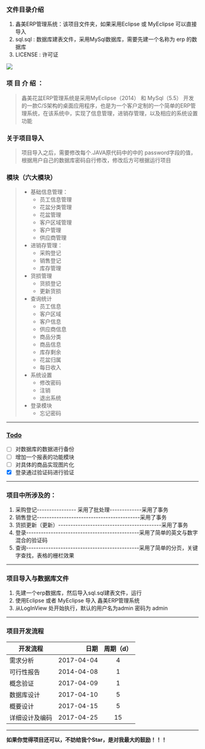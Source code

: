 
### 文件目录介绍
1. 鑫美ERP管理系统：该项目文件夹，如果采用Eclipse 或 MyEclipse 可以直接导入
2. sql.sql : 数据库建表文件，采用MySql数据库，需要先建一个名称为 erp 的数据库
3. LICENSE : 许可证






![](https://camo.githubusercontent.com/8a045fb15cecbbbf3a07b1dcd2435e5f6a9084a9/68747470733a2f2f7472617669732d63692e6f72672f6d656f6c752f77616c6c652d7765622e7376673f6272616e63683d6d6173746572)

### 项 目 介 绍 ：


> 鑫美花盆ERP管理系统是采用MyEclipse（2014） 和 MySql（5.5） 开发的一款C/S架构的桌面应用程序，也是为一个客户定制的一个简单的ERP管理系统，在该系统中，实现了信息管理，进销存管理，以及相应的系统设置功能

### 关于项目导入
> 项目导入之后，需要修改每个.JAVA原代码中的中的 password字段的值，根据用户自己的数据库密码自行修改，修改后方可根据运行项目

### 模块（六大模块）
>- 基础信息管理：
>    - 员工信息管理
>    - 花盆分类管理
>    - 花盆管理
>    - 客户区域管理
>    - 客户管理
>    - 供应商管理
>- 进销存管理：
>    - 采购登记
>    - 销售登记
>    - 库存管理
>- 货损管理
>    - 货损登记
>    - 更新货损
>- 查询统计
>    - 员工信息
>    - 客户区域
>    - 客户信息
>    - 供应商信息
>    - 商品分类
>    - 商品信息
>   -  库存剩余
>    - 花盆归属
>    - 每日收入
>- 系统设置
>   -  修改密码
>    - 注销
>    - 退出系统
>- 登录模块
>    - 忘记密码

<hr />


###  [Todo ](https://www.zybuluo.com/mdeditor?url=https://www.zybuluo.com/static/editor/md-help.markdown#13-待办事宜-todo-列表)

- [ ] 对数据库的数据进行备份
- [ ] 增加一个报表的功能模块
- [ ] 对具体的商品实现图片化
- [x] 登录通过验证码进行验证

<hr />  

### 项目中所涉及的：
1. 采购登记---------------- 采用了批处理-------------采用了事务
2. 销售登记------------------------------------------采用了事务
3. 货损更新（更新）------------------------------------------采用了事务
4. 登录----------------------------------------------采用了简单的英文与数字混合的验证码
5. 查询----------------------------------------------采用了简单的分页，关键字查找，表格的栅栏效果

<hr />  

### 项目导入与数据库文件
1. 先建一个erp数据库，然后导入sql.sql建表文件，运行
2. 使用Eclipse 或者 MyEclipse 导入 鑫美ERP管理系统
3. 从LogInView 处开始执行，默认的用户名为admin 密码为 admin
<hr />  

### 项目开发流程


| 开发流程        | 日期   |  周期（d）  |
| --------   | -----:  | :----:  |
| 需求分析     | 2017-04-04 |  4    |
| 可行性报告        |   2014-04-08   |   1   |
| 概念验证        |    2017-04-09    |  1  |
| 数据库设计        |    2017-04-10    |  5  |
| 概要设计        |   2017-04-15   |  5  |
| 详细设计及编码        |    2017-04-25   |  15  |




<hr />  

**如果你觉得项目还可以，不妨给我个Star，是对我最大的鼓励！！！**
